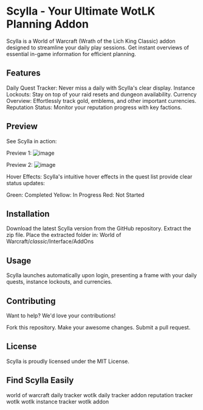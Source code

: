 # Scylla - Your Ultimate WotLK Planning Addon

Scylla is a World of Warcraft (Wrath of the Lich King Classic) addon designed to streamline your daily play sessions. Get instant overviews of essential in-game information for efficient planning.

## Features

Daily Quest Tracker: Never miss a daily with Scylla's clear display.
Instance Lockouts: Stay on top of your raid resets and dungeon availability.
Currency Overview: Effortlessly track gold, emblems, and other important currencies.
Reputation Status: Monitor your reputation progress with key factions.
## Preview

See Scylla in action:

Preview 1:
![image](https://github.com/Samivv/Scylla/assets/101732172/e3d36d63-5888-4e63-ba30-bb3a7459b50c)


Preview 2: 
![image](https://github.com/Samivv/Scylla/assets/101732172/076a6c3c-e5d2-4ff5-b608-7ef580c03935)

Hover Effects:  Scylla's intuitive hover effects in the quest list provide clear status updates:

Green: Completed
Yellow: In Progress
Red: Not Started
## Installation

Download the latest Scylla version from the GitHub repository.
Extract the zip file.
Place the extracted folder in: World of Warcraft/_classic_/Interface/AddOns
## Usage

Scylla launches automatically upon login, presenting a frame with your daily quests, instance lockouts, and currencies.

## Contributing

Want to help? We'd love your contributions!

Fork this repository.
Make your awesome changes.
Submit a pull request.
## License

Scylla is proudly licensed under the MIT License.






## Find Scylla Easily

world of warcraft daily tracker
wotlk daily tracker addon
reputation tracker wotlk
wotlk instance tracker
wotlk addon

